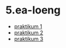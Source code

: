 # 5.ea-loeng

- [praktikum 1](https://github.com/eesrakenduste-arendamine-2018k/5.ea-loeng/tree/praktikum/1)
- [praktikum 2](https://github.com/eesrakenduste-arendamine-2018k/5.ea-loeng/tree/praktikum/2)
- [praktikum 3](https://github.com/eesrakenduste-arendamine-2018k/5.ea-loeng/tree/praktikum/3)
